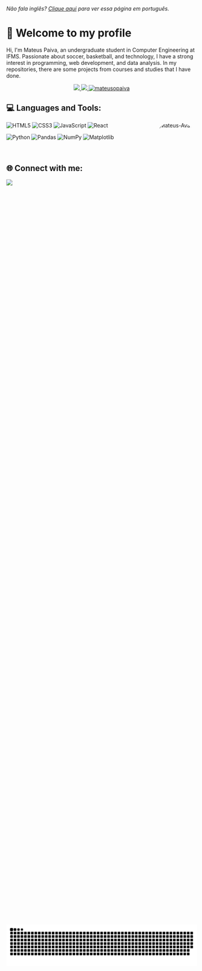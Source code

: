 <h6> Não fala inglês? <a href="https://github.com/mateusopaiva">Clique aqui</a> para ver essa página em português.</h6>

# 👋 Welcome to my profile
Hi, I'm Mateus Paiva, an undergraduate student in Computer Engineering at IFMS. Passionate about soccer, basketball, and technology, I have a strong interest in programming, web development, and data analysis. In my repositories, there are some projects from courses and studies that I have done.

 <div align="center">
  <a href="https://github.com/mateusopaiva">
   <img height="180em" src="https://github-readme-stats.vercel.app/api?username=mateusopaiva&show_icons=true&theme=dark"/>
   <img height="180em" src="https://github-readme-stats.vercel.app/api/top-langs/?username=mateusopaiva&langs_count=3&theme=dark"/>
   <img height="180em" src="https://github-readme-streak-stats.herokuapp.com/?user=mateusopaiva&theme=dark" alt="mateusopaiva" />
  </a>
</div>

## 💻 Languages and Tools:
<div style="display: inline_block">
  <img align="right" alt="Mateus-Avatar" height="150" style="border-radius:50px;" src= "https://user-images.githubusercontent.com/106707389/181863920-b65a78eb-75aa-418f-8798-7198542cfc66.png">
 
  ![HTML5](https://img.shields.io/badge/html5-%23E34F26.svg?style=for-the-badge&logo=html5&logoColor=white)
  ![CSS3](https://img.shields.io/badge/css3-%231572B6.svg?style=for-the-badge&logo=css3&logoColor=white)
  ![JavaScript](https://img.shields.io/badge/javascript-%23323330.svg?style=for-the-badge&logo=javascript&logoColor=%23F7DF1E)
  ![React](https://img.shields.io/badge/react-%2320232a.svg?style=for-the-badge&logo=react&logoColor=%2361DAFB)
  
  ![Python](https://img.shields.io/badge/python-3670A0?style=for-the-badge&logo=python&logoColor=ffdd54)
  ![Pandas](https://img.shields.io/badge/pandas-%23150458.svg?style=for-the-badge&logo=pandas&logoColor=white)
  ![NumPy](https://img.shields.io/badge/numpy-%23013243.svg?style=for-the-badge&logo=numpy&logoColor=white)
  ![Matplotlib](https://img.shields.io/badge/Matplotlib-%23ffffff.svg?style=for-the-badge&logo=Matplotlib&logoColor=black)

 </div><br>
          
## 🌐 Connect with me:
<div>
  <a href="https://www.linkedin.com/in/mateusopaiva/" target="_blank"><img src="https://img.shields.io/badge/LinkedIn-0077B5?style=for-the-badge&logo=linkedin&logoColor=white" target="_blank"></a>
</div>

<div style="display: flex; justify-content: center; align-items: center; height: 100vh;">
  </picture>
   <source media="(prefers-color-scheme: dark)" srcset="https://raw.githubusercontent.com/mateusopaiva/mateusopaiva/output/github-contribution-grid-snake-dark.svg">
   <source media="(prefers-color-scheme: light)" srcset="https://raw.githubusercontent.com/mateusopaiva/mateusopaiva/output/github-contribution-grid-snake.svg">
   <img alt="github contribution grid snake animation" src="https://raw.githubusercontent.com/mateusopaiva/mateusopaiva/output/github-contribution-grid-snake.svg">
 </picture>
</div>
 
